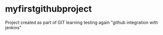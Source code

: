 # myfirstgithubproject
Project created as part of GIT learning
testing again "github integration with jenkins"
